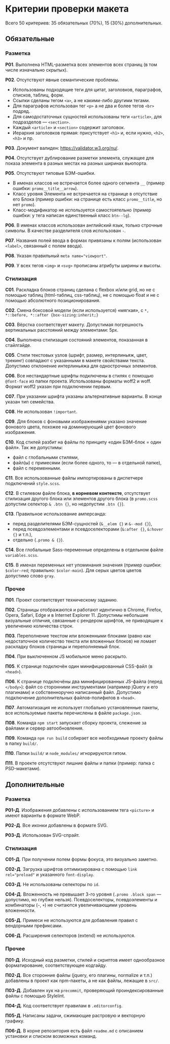 # Критерии проверки макета

Всего 50 критериев: 35 обязательных (70%), 15 (30%) дополнительных.

## Обязательные

### Разметка

**Р01**. Выполнена HTML-разметка всех элементов всех страниц (в том числе изначально скрытых).

**Р02**. Отсутствуют явные семантические проблемы.

  - Использованы подходящие теги для цитат, заголовков, параграфов, списков, таблиц, форм.
  - Ссылки сделаны тегом `<a>`, а не какими-либо другими тегами.
  - Для параграфов использован тег `<p>` а не два и более тегов `<br>` подряд.
  - Для самодостаточных сущностей использованы теги `<article>`, для подразделов — `<section>`.
  - Каждый `<article>` и `<section>` содержит заголовок.
  - Иерархия заголовков прямая: присутствует `<h1>` и, если нужно, `<h2>`, `<h3>` и пр.

**Р03**. Документ валиден: https://validator.w3.org/nu/.

**Р04**. Отсутствует дублирование разметки элемента, служащее для показа элемента в разных местах на разных ширинах вьюпорта.

**Р05**. Отсутствуют типовые БЭМ-ошибки.

  - В именах классов не встречается более одного сегмента `__` (пример ошибки: `promo__title__arrow`).
  - Класс уровня Элемента не встречается на странице в отсутствие его Блока (пример ошибки: на странице есть класс `promo__title`, но нет `promo`).
  - Класс-модификатор не используется самостоятельно (пример ошибки: у тега написан единственный класс `btn--lg`).

**Р06**. В именах классов использован английский язык, только строчные символы. В качестве разделителя слов использован `-`.

**Р07**. Названия полей ввода в формах привязаны к полям (использован `<label>`, связанный с полем ввода).

**Р08**. Указан правильный `meta name="viewport"`.

**Р09**. У всех тегов `<img>` и `<svg>` прописаны атрибуты ширины и высоты.



### Стилизация


**С01**. Раскладка блоков страниц сделана с flexbox и/или grid, но не с помощью таблиц (html-таблиц, css-таблиц), не с помощью float и не с помощью абсолютного позиционирования.

**С02**. Смена боксовой модели (если используется) «мягкая», с `*, *::before, *::after {box-sizing:inherit;}`

**С03**. Вёрстка соответствует макету. Допустимая погрешность вертикальных расстояний между элементами: 5px.

**С04**. Выполнена стилизация состояний элементов, показанная в стайлгайде.

**С05**. Стили текстовых узлов (шрифт, размер, интерлиньяж, цвет, трекинг) совпадают с указанными в макете свойствами текста. Допустимо отклонение интерлиньяжа для однострочных элементов.

**С06**. Все нестандартные шрифты подключены в стилях с помощью `@font-face` из папки проекта. Использованы форматы woff2 и woff. Формат woff2 указан при подключении первым.

**С07**. При указании шрифта указаны альтернативные варианты. В конце указан тип семейства.

**С08**. Не использован `!important`.

**С09**. Для блоков с фоновыми изображениями указано значение фонового цвета, похожее на доминирующий цвет фонового изображения.

**С10**. Код стилей разбит на файлы по принципу «один БЭМ-блок = один файл». Так же допустимы:

  - файл с глобальными стилями,
  - файл(ы) с примесями (если более одного, то — в отдельной папке),
  - файл с переменными.

**С11**. Все использованные файлы импортированы в диспетчере подключений `style.scss`.

**С12**. В стилевом файле блока, **в корневом контексте**, отсутствует стилизация другого блока или элементов другого блока (в `promo.scss` допустим селектор `& .btn {}`, но недопустим `.btn {}`).

**С13**. Правильное использование амперсанда:

  - перед разделителями БЭМ-сущностей (`&__elem {}` и `&--mod {}`),
  - перед псевдоэлементами и псевдоселекторами (`&:after {}`, `&:hover {}` и т.п.),
  - отдельно (`.promo & {}`).

**С14**. Все глобальные Sass-переменные определены в отдельном файле `variables.scss`.

**С15**. В именах переменных нет упоминания значения (пример ошибки: `$color-red`; правильно: `$color-main`). Для серых цветов цветов допустимо слово `gray`.


### Прочее


**П01**. Проект соответствует техническому заданию.

**П02**. Страницы отображаются и работают идентично в Chrome, Firefox, Opera, Safari, Edge и в Internet Explorer 11. Допустимы небольшие визуальные отличия, связанные с рендером шрифтов, не приводящие к увеличению количества строк.

**П03**. Переполнение текстом или вложенными блоками (равно как недостаточное количество текста или вложенных блоков) не ломает раскладку блоков страницы и переполняемый блок.

**П04**. При выключенном JS мобильное меню раскрыто.

**П05**. К странице подключён один минифицированный CSS-файл (в `<head>`).

**П06**. К странице подключёны два минифицированных JS-файла (перед `</body>`): файл со сторонними инструментами (например jQuery и его плагинами) и собственноручно написанный файл. Допустимо подключение дополнительных файлов-полифилов в `<head>`.

**П07**. Автоматизация не использует глобально установленные пакеты, все используемые пакеты перечислены в файле `package.json`.

**П08**. Команда `npm start` запускает сборку проекта, слежение за файлами и сервер автообновления.

**П09**. Команда `npm run build` собирает все необходимые проекту файлы в папку `build/`.

**П10**. Папки `build/` и `node_modules/` игнорируются гитом.

**П11**. В проекте отсутствуют лишние файлы и папки (пример: папка с PSD-макетами).





## Дополнительные



### Разметка

**Р01-Д**. Изображения добавлены с использованием тега `<picture>` и имеют варианты в формате WebP.

**Р02-Д**. Все иконки добавлены в формате SVG.

**Р03-Д**. Использован SVG-спрайт.



### Стилизация

**С01-Д**. При получении полем формы фокуса, это визуально заметно.

**С02-Д**. Загрузка шрифтов оптимизирована с помощью `link rel="preload"` и указанного `font-display`.

**С03-Д**. Не использованы селекторы по `id`.

**С04-Д**. Вложенность не превышает 3-го уровня (`.promo .block span` — допустимо, но глубже нельзя). Псевдоселекторы, псевдоэлементы и комбинаторы (`~`, `+`) не считаются увеличивающими уровень вложенности.

**С05-Д**. Примеси не используются для добавления правил с вендорными префиксами.

**С06-Д**. Расширения селекторов (extend) не используются.


### Прочее

**П01-Д**. Исходный код разметки, стилей и скриптов имеет однообразное форматирование, соответствующее кодгайду.

**П02-Д**. Все сторонние файлы (jquery, его плагины, normalize и т.п.) добавлены в проект как npm-пакеты, а не как файлы, лежащие в `src/`.

**П03-Д**. Добавлен хук на `precommit`, проверяющий проиндексированные файлы с помощью Stylelint.

**П04-Д**. Код соответствует правилам в `.editorconfig`.

**П05-Д**. Написаны задачи, сжимающие растровую и векторную графику.

**П06-Д**. В корне репозитория есть файл `readme.md` с описанием установки и списком возможных команд.
